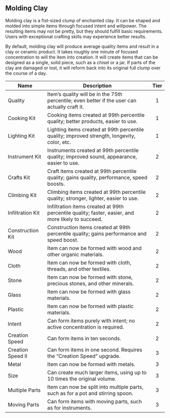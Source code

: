 ## Molding Clay

Molding clay is a fist-sized clump of enchanted clay. It can be shaped and molded into simple items through focused intent and willpower. The resulting items may not be pretty, but they should fulfill basic requirements. Users with exceptional crafting skills may experience better results.

By default, molding clay will produce average quality items and result in a clay or ceramic product. It takes roughly one minute of focused concentration to will the item into creation. It will create items that can be designed as a single, solid piece, such as a chisel or a jar. If parts of the clay are damaged or lost, it will reform back into its original full clump over the course of a day.

 **Name**          | **Description**                                                                                    | **Tier** 
-------------------|----------------------------------------------------------------------------------------------------|:--------:
 Quality           | Item’s quality will be in the 75th percentile; even better if the user can actually craft it.      | 1        
 Cooking Kit       | Cooking items created at 99th percentile quality; better products, easier to use.                  | 1        
 Lighting Kit      | Lighting items created at 99th percentile quality; improved strength, longevity, color, etc.       | 1        
 Instrument Kit    | Instruments created at 99th percentile quality; improved sound, appearance, easier to use.         | 2        
 Crafts Kit        | Craft items created at 99th percentile quality; gains quality, performance, speed boosts.          | 2        
 Climbing Kit      | Climbing items created at 99th percentile quality; stronger, lighter, easier to use.               | 2        
 Infiltration Kit  | Infiltration items created at 99th percentile quality; faster, easier, and more likely to succeed. | 2        
 Construction Kit  | Construction items created at 99th percentile quality; gains performance and speed boost.          | 2        
 Wood              | Item can now be formed with wood and other organic materials.                                      | 2        
 Cloth             | Item can now be formed with cloth, threads, and other textiles.                                    | 2        
 Stone             | Item can now be formed with stone, precious stones, and other minerals.                            | 2        
 Glass             | Item can now be formed with glass materials.                                                       | 2        
 Plastic           | Item can now be formed with plastic materials.                                                     | 2        
 Intent            | Can form items purely with intent; no active concentration is required.                            | 2        
 Creation Speed    | Can form items in ten seconds.                                                                     | 2        
 Creation Speed II | Can form items in one second. Requires the “Creation Speed” upgrade.                               | 3        
 Metal             | Item can now be formed with metals.                                                                | 3        
 Size              | Can create much larger items, using up to 10 times the original volume.                            | 3        
 Multiple Parts    | Item can now be split into multiple parts, such as for a pot and stirring spoon.                   | 3        
 Moving Parts      | Can form items with moving parts, such as for instruments.                                         | 3        

